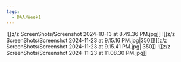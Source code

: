 ```yaml
---
tags:
  - DAA/Week1
---
```


![[z/z ScreenShots/Screenshot 2024-10-13 at 8.49.36 PM.jpg]]
![[z/z ScreenShots/Screenshot 2024-11-23 at 9.15.16 PM.jpg|350]]![[z/z ScreenShots/Screenshot 2024-11-23 at 9.15.41 PM.jpg| 350]]
![[z/z ScreenShots/Screenshot 2024-11-23 at 11.08.30 PM.jpg]]